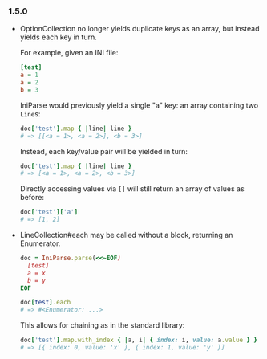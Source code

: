 ### 1.5.0

* OptionCollection no longer yields duplicate keys as an array, but instead yields each key in turn.

  For example, given an INI file:

  ```ini
  [test]
  a = 1
  a = 2
  b = 3
  ```

  IniParse would previously yield a single "a" key: an array containing two `Line`s:

  ```ruby
  doc['test'].map { |line| line }
  # => [[<a = 1>, <a = 2>], <b = 3>]
  ```

  Instead, each key/value pair will be yielded in turn:

  ```ruby
  doc['test'].map { |line| line }
  # => [<a = 1>, <a = 2>, <b = 3>]
  ```

  Directly accessing values via `[]` will still return an array of values as before:

  ```ruby
  doc['test']['a']
  # => [1, 2]
  ```

* LineCollection#each may be called without a block, returning an Enumerator.

  ```ruby
  doc = IniParse.parse(<<~EOF)
    [test]
    a = x
    b = y
  EOF

  doc[test].each
  # => #<Enumerator: ...>
  ```

  This allows for chaining as in the standard library:

  ```ruby
  doc['test'].map.with_index { |a, i| { index: i, value: a.value } }
  # => [{ index: 0, value: 'x' }, { index: 1, value: 'y' }]
  ```
